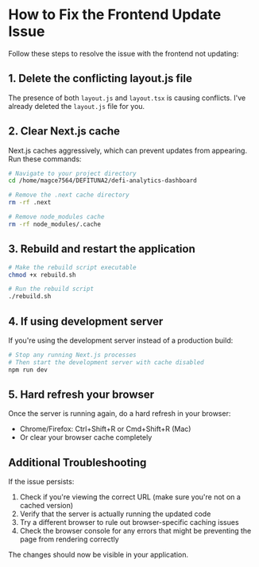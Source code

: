 # How to Fix the Frontend Update Issue

Follow these steps to resolve the issue with the frontend not updating:

## 1. Delete the conflicting layout.js file

The presence of both `layout.js` and `layout.tsx` is causing conflicts. I've already deleted the `layout.js` file for you.

## 2. Clear Next.js cache

Next.js caches aggressively, which can prevent updates from appearing. Run these commands:

```bash
# Navigate to your project directory
cd /home/magce7564/DEFITUNA2/defi-analytics-dashboard

# Remove the .next cache directory
rm -rf .next

# Remove node_modules cache
rm -rf node_modules/.cache
```

## 3. Rebuild and restart the application

```bash
# Make the rebuild script executable
chmod +x rebuild.sh

# Run the rebuild script
./rebuild.sh
```

## 4. If using development server

If you're using the development server instead of a production build:

```bash
# Stop any running Next.js processes
# Then start the development server with cache disabled
npm run dev
```

## 5. Hard refresh your browser

Once the server is running again, do a hard refresh in your browser:
- Chrome/Firefox: Ctrl+Shift+R or Cmd+Shift+R (Mac)
- Or clear your browser cache completely

## Additional Troubleshooting

If the issue persists:

1. Check if you're viewing the correct URL (make sure you're not on a cached version)
2. Verify that the server is actually running the updated code
3. Try a different browser to rule out browser-specific caching issues
4. Check the browser console for any errors that might be preventing the page from rendering correctly

The changes should now be visible in your application.